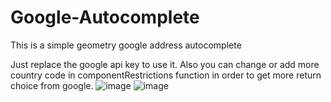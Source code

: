 # Google-Autocomplete

This is a simple geometry google address autocomplete 

Just replace the google api key to use it. Also you can change or add more country code in componentRestrictions function in order to get more return choice from google.
![image](https://user-images.githubusercontent.com/106458480/214435877-08541c17-3a97-4e9a-aa96-98e2402d66b0.png)
![image](https://user-images.githubusercontent.com/106458480/214435891-1f2cf3ac-c66f-4519-8c5e-8a8381358673.png)
